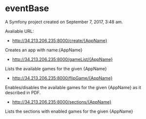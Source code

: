 eventBase
=========

A Symfony project created on September 7, 2017, 3:48 am.


Avaliable URL:

- http://34.213.206.235:8000/create/{AppName}

Creates an app with name:{AppName}

- http://34.213.206.235:8000/gameList/{AppName}

Lists the available games  for the given {AppName}

- http://34.213.206.235:8000/flipGame/{AppName}

Enables/disables the available games  for the given {AppName} as it described in PDF.

- http://34.213.206.235:8000/sections/{AppName}

Lists the sections with enabled games  for the given {AppName}


